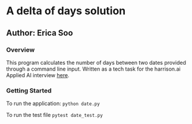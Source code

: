# A delta of days solution
## Author: Erica Soo

### Overview
This program calculates the number of days between two dates provided through a command line input.
Written as a tech task for the harrison.ai Applied AI interview [here](https://github.com/harrison-ai/hai-tech-tasks/blob/develop/dates.md).

### Getting Started
To run the application:
`python date.py`

To run the test file
`pytest date_test.py`